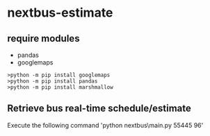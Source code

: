 # nextbus-estimate


## require modules
- pandas
- googlemaps

```{p}
>python -m pip install googlemaps
>python -m pip install pandas
>python -m pip install marshmallow
```

## Retrieve bus real-time schedule/estimate
Execute the following command
'python nextbus\main.py 55445 96'
